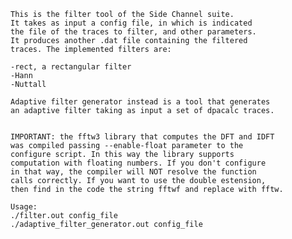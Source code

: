     This is the filter tool of the Side Channel suite.
    It takes as input a config file, in which is indicated
    the file of the traces to filter, and other parameters.
    It produces another .dat file containing the filtered
    traces. The implemented filters are:
    
    -rect, a rectangular filter
    -Hann
    -Nuttall 
    
    Adaptive filter generator instead is a tool that generates
    an adaptive filter taking as input a set of dpacalc traces.
    
    
    IMPORTANT: the fftw3 library that computes the DFT and IDFT
    was compiled passing --enable-float parameter to the 
    configure script. In this way the library supports 
    computation with floating numbers. If you don't configure 
    in that way, the compiler will NOT resolve the function 
    calls correctly. If you want to use the double estension,
    then find in the code the string fftwf and replace with fftw.
    
    Usage:
    ./filter.out config_file
    ./adaptive_filter_generator.out config_file